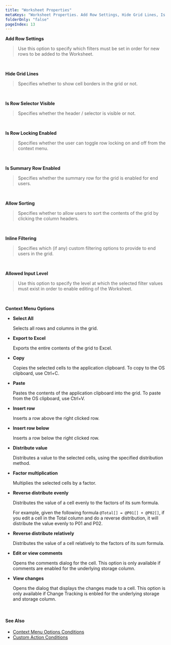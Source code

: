 ```yaml
---
title: "Worksheet Properties"
metaKeys: "Worksheet Properties. Add Row Settings, Hide Grid Lines, Is Row Selector Visible, Is Row Locking Enabled, Is Summary Row Enabled, Allow Sorting, Inline Filtering, Allowed Input Level, Context Menu Options"
folderOnly: "false"
pageIndex: 13
---
```



**Add Row Settings**  
>Use this option to specify which filters must be set in order for new rows to be added to the Worksheet. 

<br/>

**Hide Grid Lines**  
>Specifies whether to show cell borders in the grid or not.

<br/>

**Is Row Selector Visible**  
>Specifies whether the header / selector is visible or not.

<br/>

**Is Row Locking Enabled**  
>Specifies whether the user can toggle row locking on and off from the context menu.

<br/>

**Is Summary Row Enabled**  
>Specifies whether the summary row for the grid is enabled for end users.

<br/>

**Allow Sorting**  
>Specifies whether to allow users to sort the contents of the grid by clicking the column headers.

<br/>

**Inline Filtering**  
>Specifies which (if any) custom filtering options to provide to end users in the grid.

<br/>

**Allowed Input Level**  
>Use this option to specify the level at which the selected filter values must exist in order to enable editing of the Worksheet.

<br/>

**Context Menu Options** 
 
* **Select All**
 
     Selects all rows and columns in the grid.

* **Export to Excel**

     Exports the entire contents of the grid to Excel.
 
* **Copy**

     Copies the selected cells to the application clipboard. To copy to the OS clipboard, use Ctrl+C.

* **Paste**

     Pastes the contents of the application clipboard into the grid. To paste from the OS clipboard, use Ctrl+V.

* **Insert row**

     Inserts a row above the right clicked row.

* **Insert row below**

     Inserts a row below the right clicked row.

* **Distribute value**

     Distributes a value to the selected cells, using the specified distribution method.

* **Factor multiplication**

     Multiplies the selected cells by a factor.

* **Reverse distribute evenly**

     Distributes the value of a cell evenly to the factors of its sum formula.

     For example, given the following formula ``@Total[] = @P01[] + @P02[]``, if you edit a cell in the Total column and do a reverse distribution, it will distribute the value evenly to P01 and P02.

* **Reverse distribute relatively**

     Distributes the value of a cell relatively to the factors of its sum formula.

* **Edit or view comments**

     Opens the comments dialog for the cell. This option is only available if comments are enabled for the underlying storage column.

* **View changes**

     Opens the dialog that displays the changes made to a cell. This option is only available if Change Tracking is enbled for the underlying storage and storage column.

<br/>

#### See Also


* [Context Menu Options Conditions](wproperties/contextmenuoptions.md)
* [Custom Action Conditions](columnproperties/customactionconditions.md)

<br/>
